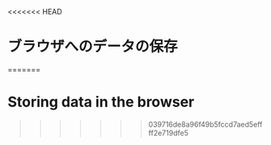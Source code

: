 
<<<<<<< HEAD
# ブラウザへのデータの保存
=======
# Storing data in the browser
>>>>>>> 039716de8a96f49b5fccd7aed5effff2e719dfe5
